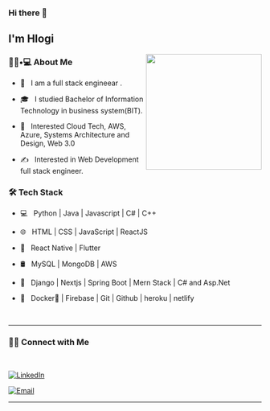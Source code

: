 ### Hi there 👋

<h2> I'm Hlogi</h2>

<img align='right' src="https://media.giphy.com/media/M9gbBd9nbDrOTu1Mqx/giphy.gif" width="230">

<h3> 👨🏻•💻 About Me </h3>



- 🤔 &nbsp; I am a full stack engineear .

- 🎓 &nbsp; I studied Bachelor of Information Technology in business system(BIT).

- 🌱 &nbsp; Interested Cloud Tech, AWS, Azure, Systems Architecture and Design, Web 3.0 

- ✍️ &nbsp; Interested in Web Development full stack engineer.



<h3>🛠 Tech Stack</h3>



- 💻 &nbsp; Python | Java | Javascript | C# | C++

- 🌐 &nbsp; HTML | CSS | JavaScript | ReactJS

- 📱 &nbsp; React Native | Flutter

- 🛢 &nbsp; MySQL | MongoDB | AWS 

- 🧰 &nbsp; Django | Nextjs | Spring Boot | Mern Stack | C# and Asp.Net

- 🔧 &nbsp; Docker🐳 | Firebase | Git | Github | heroku | netlify



<br>

<hr>


<h3> 🤝🏻 Connect with Me </h3>

<br>



<p align="center">



<a href="https://za.linkedin.com/in/lehlogonolo-mahlakoana-94964b20a"><img alt="LinkedIn" src="https://img.shields.io/badge/LinkedIn-lehlogonolo%20Mahlakoana-blue?style=flat-square&logo=linkedin"></a>



<a href="mailto:Mahlakonana.Jormungandr@gmail.com"><img alt="Email" src="https://img.shields.io/badge/Email-Mahlakonana.Lehlogonolo@gmail.com-blue?style=flat-square&logo=gmail"></a>

</p>

<hr>

<!---
MrLMahlakoana/MrLMahlakoana is a ✨ special ✨ repository because its `README.md` (this file) appears on your GitHub profile.
You can click the Preview link to take a look at your changes.
--->
